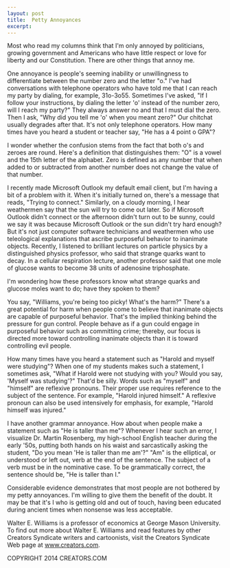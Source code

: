 ```yaml
---
layout: post
title:  Petty Annoyances
excerpt:
---
```


Most who read my columns think that I'm only annoyed by politicians, growing government and Americans who have little respect or love for liberty and our Constitution. There are other things that annoy me.

One annoyance is people's seeming inability or unwillingness to differentiate between the number zero and the letter "o." I've had conversations with telephone operators who have told me that I can reach my party by dialing, for example, 31o-3o55. Sometimes I've asked, "If I follow your instructions, by dialing the letter 'o' instead of the number zero, will I reach my party?" They always answer no and that I must dial the zero. Then I ask, "Why did you tell me 'o' when you meant zero?" Our chitchat usually degrades after that. It's not only telephone operators. How many times have you heard a student or teacher say, "He has a 4 point o GPA"?

I wonder whether the confusion stems from the fact that both o's and zeroes are round. Here's a definition that distinguishes them: "O" is a vowel and the 15th letter of the alphabet. Zero is defined as any number that when added to or subtracted from another number does not change the value of that number.

I recently made Microsoft Outlook my default email client, but I'm having a bit of a problem with it. When it's initially turned on, there's a message that reads, "Trying to connect." Similarly, on a cloudy morning, I hear weathermen say that the sun will try to come out later. So if Microsoft Outlook didn't connect or the afternoon didn't turn out to be sunny, could we say it was because Microsoft Outlook or the sun didn't try hard enough? But it's not just computer software technicians and weathermen who use teleological explanations that ascribe purposeful behavior to inanimate objects. Recently, I listened to brilliant lectures on particle physics by a distinguished physics professor, who said that strange quarks want to decay. In a cellular respiration lecture, another professor said that one mole of glucose wants to become 38 units of adenosine triphosphate.

 I'm wondering how these professors know what strange quarks and glucose moles want to do; have they spoken to them?

You say, "Williams, you're being too picky! What's the harm?" There's a great potential for harm when people come to believe that inanimate objects are capable of purposeful behavior. That's the implied thinking behind the pressure for gun control. People behave as if a gun could engage in purposeful behavior such as committing crime; thereby, our focus is directed more toward controlling inanimate objects than it is toward controlling evil people.

How many times have you heard a statement such as "Harold and myself were studying"? When one of my students makes such a statement, I sometimes ask, "What if Harold were not studying with you? Would you say, 'Myself was studying'?" That'd be silly. Words such as "myself" and "himself" are reflexive pronouns. Their proper use requires reference to the subject of the sentence. For example, "Harold injured himself." A reflexive pronoun can also be used intensively for emphasis, for example, "Harold himself was injured."

I have another grammar annoyance. How about when people make a statement such as "He is taller than me"? Whenever I hear such an error, I visualize Dr. Martin Rosenberg, my high-school English teacher during the early '50s, putting both hands on his waist and sarcastically asking the student, "Do you mean 'He is taller than me am'?" "Am" is the elliptical, or understood or left out, verb at the end of the sentence. The subject of a verb must be in the nominative case. To be grammatically correct, the sentence should be, "He is taller than I."

Considerable evidence demonstrates that most people are not bothered by my petty annoyances. I'm willing to give them the benefit of the doubt. It may be that it's I who is getting old and out of touch, having been educated during ancient times when nonsense was less acceptable.

Walter E. Williams is a professor of economics at George Mason University. To find out more about Walter E. Williams and read features by other Creators Syndicate writers and cartoonists, visit the Creators Syndicate Web page at www.creators.com.

COPYRIGHT 2014 CREATORS.COM
